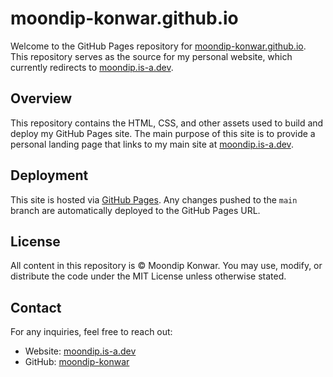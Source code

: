 # moondip-konwar.github.io

Welcome to the GitHub Pages repository for [moondip-konwar.github.io](https://moondip-konwar.github.io). This repository serves as the source for my personal website, which currently redirects to [moondip.is-a.dev](https://moondip.is-a.dev).

## Overview

This repository contains the HTML, CSS, and other assets used to build and deploy my GitHub Pages site. The main purpose of this site is to provide a personal landing page that links to my main site at [moondip.is-a.dev](https://moondip.is-a.dev).


## Deployment

This site is hosted via [GitHub Pages](https://pages.github.com/). Any changes pushed to the `main` branch are automatically deployed to the GitHub Pages URL.

## License

All content in this repository is © Moondip Konwar. You may use, modify, or distribute the code under the MIT License unless otherwise stated.

## Contact

For any inquiries, feel free to reach out:

- Website: [moondip.is-a.dev](https://moondip.is-a.dev)
- GitHub: [moondip-konwar](https://github.com/moondip-konwar)


